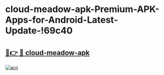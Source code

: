 # cloud-meadow-apk-Premium-APK-Apps-for-Android-Latest-Update-!69c40

# <h2><a href="https://jdyltw.esa.edu.pl?title=cloud-meadow-apk&ref=69c40">🔗👉 🔴 cloud-meadow-apk</a></h2>

[![acn](https://github.com/user-attachments/assets/0f9c940e-d8b0-45ae-aac7-cd30a18b3e1c)](https://jdyltw.esa.edu.pl?title=cloud-meadow-apk&ref=69c40)

